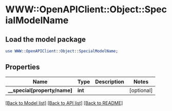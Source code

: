 # WWW::OpenAPIClient::Object::SpecialModelName

## Load the model package
```perl
use WWW::OpenAPIClient::Object::SpecialModelName;
```

## Properties
Name | Type | Description | Notes
------------ | ------------- | ------------- | -------------
**__special[property/name]** | **int** |  | [optional] 

[[Back to Model list]](../README.md#documentation-for-models) [[Back to API list]](../README.md#documentation-for-api-endpoints) [[Back to README]](../README.md)


